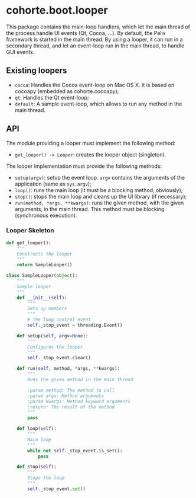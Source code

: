 # cohorte.boot.looper

This package contains the main-loop handlers, which let the main thread of the process handle UI events (Qt, Cocoa, ...). By default, the Pelix framework is started in the main thread. By using a looper, it can run in a secondary thread, and let an event-loop run in the main thread, to handle GUI events.

## Existing loopers

* ``cocoa``: Handles the Cocoa event-loop on Mac OS X. It is based on cocoapy (embedded as cohorte.cocoapy);
* ``qt``: Handles the Qt event-loop;
* ``default``: A sample event-loop, which allows to run any method in the main thread.

## API

The module providing a looper must implement the following method:

* ``get_looper() -> Looper``: creates the looper object (singleton).

The looper implementation must provide the following methods:

* ``setup(argv)``: setup the event loop. ``argv`` contains the arguments
  of the application (same as ``sys.argv``);
* ``loop()``: runs the main loop (it must be a blocking method, obviously);
* ``stop()``: stops the main loop and cleans up the UI library (if necessary);
* ``run(method, *args, **kwargs)``: runs the given method, with the given arguments, in the main thread. This method must be blocking (synchronous execution).

### Looper Skeleton

```python
def get_looper():
    """
    Constructs the looper
    """
    return SampleLooper()

class SampleLooper(object):
    """
    Sample looper
    """
    def __init__(self):
        """
        Sets up members
        """
        # The loop control event
        self._stop_event = threading.Event()

    def setup(self, argv=None):
        """
        Configures the looper
        """
        self._stop_event.clear()

    def run(self, method, *args, **kwargs):
        """
        Runs the given method in the main thread

        :param method: The method to call
        :param args: Method arguments
        :param kwargs: Method keyword arguments
        :return: The result of the method
        """
        pass

    def loop(self):
        """
        Main loop
        """
        while not self._stop_event.is_set():
            pass

    def stop(self):
        """
        Stops the loop
        """
        self._stop_event.set()
```